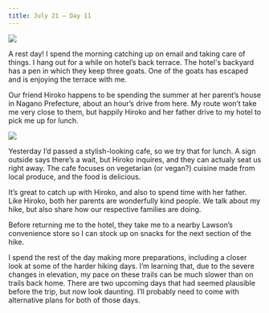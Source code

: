 ```yaml
---
title: July 21 — Day 11
---
```


![](./images/IMG_8160.jpg)

A rest day! I spend the morning catching up on email and taking care of things. I hang out for a while on hotel’s back terrace. The hotel's backyard has a pen in which they keep three goats. One of the goats has escaped and is enjoying the terrace with me.

Our friend Hiroko happens to be spending the summer at her parent’s house in Nagano Prefecture, about an hour’s drive from here. My route won’t take me very close to them, but happily Hiroko and her father drive to my hotel to pick me up for lunch.

![](./images/IMG_0040.jpg)

Yesterday I’d passed a stylish-looking cafe, so we try that for lunch. A sign outside says there’s a wait, but Hiroko inquires, and they can actualy seat us right away. The cafe focuses on vegetarian (or vegan?) cuisine made from local produce, and the food is delicious.

It’s great to catch up with Hiroko, and also to spend time with her father. Like Hiroko, both her parents are wonderfully kind people. We talk about my hike, but also share how our respective families are doing.

Before returning me to the hotel, they take me to a nearby Lawson’s convenience store so I can stock up on snacks for the next section of the hike.

I spend the rest of the day making more preparations, including a closer look at some of the harder hiking days. I’m learning that, due to the severe changes in elevation, my pace on these trails can be much slower than on trails back home. There are two upcoming days that had seemed plausible before the trip, but now look daunting. I’ll probably need to come with alternative plans for both of those days.

